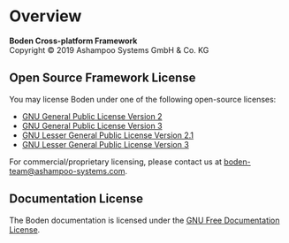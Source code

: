 # Overview

**Boden Cross-platform Framework**  
Copyright &copy; 2019 Ashampoo Systems GmbH & Co. KG

## Open Source Framework License

You may license Boden under one of the following open-source licenses:

* [GNU General Public License Version 2](gpl-2.md)
* [GNU General Public License Version 3](gpl-3.md)
* [GNU Lesser General Public License Version 2.1](lgpl-2.1.md)
* [GNU Lesser General Public License Version 3](lgpl-3.md)

For commercial/proprietary licensing, please contact us at boden-team@ashampoo-systems.com.

## Documentation License

The Boden documentation is licensed under the [GNU Free Documentation License](fdl-1.3.md).